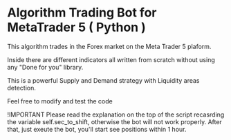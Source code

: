 # Algorithm Trading Bot for MetaTrader 5 ( Python )

This algorithm trades in the Forex market on the Meta Trader 5 plaform.

Inside there are different indicators all written from scratch without using any
"Done for you" library.

This is a powerful Supply and Demand strategy with Liquidity areas detection.

Feel free to modify and test the code

!IMPORTANT
Please read the explanation on the top of the script recasrding the variable self.sec_to_shift, otherwise the bot will not work properly.
After that, just exeute the bot, you'll start see positions within 1 hour.
